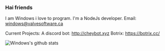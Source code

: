 ### Hai friends
<!--
**WindowsCmd/Windowscmd** is a ✨ _special_ ✨ repository because its `README.md` (this file) appears on your GitHub profile.

Here are some ideas to get you started:

- 🔭 I’m currently working on ...
- 🌱 I’m currently learning ...
- 👯 I’m looking to collaborate on ...
- 🤔 I’m looking for help with ...
- 💬 Ask me about ...
- 📫 How to reach me: ...
- 😄 Pronouns: ...
- ⚡ Fun fact: ...
-->

I am Windows i love to program. I'm a NodeJs developer. Email: windows@valvesoftware.ca

Current Projects: 
A discord bot: http://cheybot.xyz
Botrix: https://botrix.cc/


![Windows's github stats](https://github-readme-stats.vercel.app/api?username=windowscmd&show_icons=true&theme=synthwave&count_private=true)
